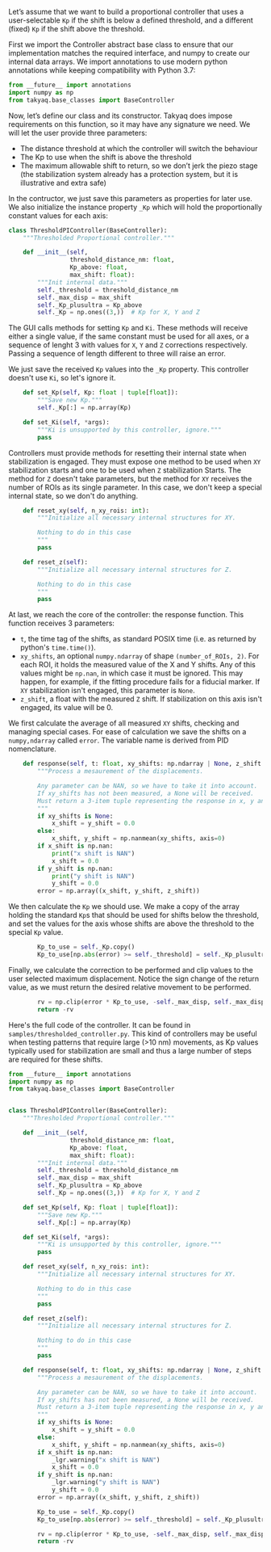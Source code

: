 Let’s assume that we want to build a proportional controller that uses a user-selectable `Kp` if the shift is below a defined threshold, and a different (fixed) `Kp` if the shift above the threshold.

First we import the Controller abstract base class to ensure that our implementation matches the required interface, and numpy to create our internal data arrays. We import annotations to use modern python annotations while keeping compatibility with Python 3.7:
```python  
from __future__ import annotations
import numpy as np
from takyaq.base_classes import BaseController
```  
Now, let’s define our class and its constructor. Takyaq does impose requirements on this function, so it may have any signature we need. We will let the user provide three parameters:

- The distance threshold at which the controller will switch the behaviour  
- The Kp to use when the shift is above the threshold  
- The maximum allowable shift to return, so we don’t jerk the piezo stage (the stabilization system already has a protection system, but it is illustrative and extra safe)

In the contructor, we just save this parameters as properties for later use. We also initialize the instance property `_Kp` which will hold the proportionally constant values for each axis:
```python  
class ThresholdPIController(BaseController):
    """Thresholded Proportional controller."""

    def __init__(self,
                 threshold_distance_nm: float,
                 Kp_above: float,
                 max_shift: float):
        """Init internal data."""
        self._threshold = threshold_distance_nm
        self._max_disp = max_shift
        self._Kp_plusultra = Kp_above
        self._Kp = np.ones((3,))  # Kp for X, Y and Z
```


The GUI calls methods for setting `Kp` and `Ki`. These methods will receive either a single value, if the same constant must be used for all axes, or a sequence of lenght 3 with values for `X`, `Y` and `Z` corrections respectively. Passing a sequence of length different to three will raise an error.

We just save the received `Kp` values into the `_Kp` property. This controller doesn't use `Ki`, so let's ignore it.
```python
    def set_Kp(self, Kp: float | tuple[float]):
        """Save new Kp."""
        self._Kp[:] = np.array(Kp)

    def set_Ki(self, *args):
        """Ki is unsupported by this controller, ignore."""
        pass
```

Controllers must provide methods for resetting their internal state when stabilization is engaged. They must expose one method to be used when `XY` stabilization starts and one to be used when `Z` stabilization Starts. The method for `Z` doesn't take parameters, but the method for `XY` receives the number of ROIs as its single parameter.
In this case, we don't keep a special internal state, so we don't do anything.
```python
    def reset_xy(self, n_xy_rois: int):
        """Initialize all necessary internal structures for XY.

        Nothing to do in this case
        """
        pass

    def reset_z(self):
        """Initialize all necessary internal structures for Z.

        Nothing to do in this case
        """
        pass
```

At last, we reach the core of the controller: the response function. This function receives 3 parameters:
 - `t`, the time tag of the shifts, as standard POSIX time (i.e. as returned by python's `time.time()`).
 - `xy_shifts`, an optional `numpy.ndarray` of shape `(number_of_ROIs, 2)`. For each ROI, it holds the measured value of the X and Y shifts. Any of this values might be `np.nan`, in which case it must be ignored. This may happen, for example, if the fitting procedure fails for a fiducial marker. If `XY` stabilization isn't engaged, this parameter is `None`.
 - `z_shift`, a float with the measured `Z` shift. If stabilization on this axis isn't engaged, its value will be 0.

We first calculate the average of all measured `XY` shifts, checking and managing special cases.
For ease of calculation we save the shifts on a `numpy,ndarray` called `error`. The variable name is derived from PID nomenclature.
```python
    def response(self, t: float, xy_shifts: np.ndarray | None, z_shift: float):
        """Process a mesaurement of the displacements.

        Any parameter can be NAN, so we have to take it into account.
        If xy_shifts has not been measured, a None will be received.
        Must return a 3-item tuple representing the response in x, y and z
        """
        if xy_shifts is None:
            x_shift = y_shift = 0.0
        else:
            x_shift, y_shift = np.nanmean(xy_shifts, axis=0)
        if x_shift is np.nan:
            print("x shift is NAN")
            x_shift = 0.0
        if y_shift is np.nan:
            print("y shift is NAN")
            y_shift = 0.0
        error = np.array((x_shift, y_shift, z_shift))
```

We then calculate the `Kp` we should use. We make a copy of the array holding the standard `Kp`s that should be used for shifts below the threshold, and set the values for the axis whose shifts are above the threshold to the special `Kp` value.
```python
        Kp_to_use = self._Kp.copy()
        Kp_to_use[np.abs(error) >= self._threshold] = self._Kp_plusultra
```

Finally, we calculate the correction to be performed and clip values to the user selected maximum displacement. Notice the sign change of the return value, as we must return the desired relative movement to be performed.
```python
        rv = np.clip(error * Kp_to_use, -self._max_disp, self._max_disp)
        return -rv
```


Here's the full code of the controller. It can be found in `samples/thresholded_controller.py`. This kind of controllers may be useful when testing patterns that require large (>10 nm) movements, as Kp values typically used for stabilization are small and thus a large number of steps are required for these shifts.

```python  
from __future__ import annotations
import numpy as np
from takyaq.base_classes import BaseController


class ThresholdPIController(BaseController):
    """Thresholded Proportional controller."""

    def __init__(self,
                 threshold_distance_nm: float,
                 Kp_above: float,
                 max_shift: float):
        """Init internal data."""
        self._threshold = threshold_distance_nm
        self._max_disp = max_shift
        self._Kp_plusultra = Kp_above
        self._Kp = np.ones((3,))  # Kp for X, Y and Z

    def set_Kp(self, Kp: float | tuple[float]):
        """Save new Kp."""
        self._Kp[:] = np.array(Kp)

    def set_Ki(self, *args):
        """Ki is unsupported by this controller, ignore."""
        pass

    def reset_xy(self, n_xy_rois: int):
        """Initialize all necessary internal structures for XY.

        Nothing to do in this case
        """
        pass

    def reset_z(self):
        """Initialize all necessary internal structures for Z.

        Nothing to do in this case
        """
        pass

    def response(self, t: float, xy_shifts: np.ndarray | None, z_shift: float):
        """Process a mesaurement of the displacements.

        Any parameter can be NAN, so we have to take it into account.
        If xy_shifts has not been measured, a None will be received.
        Must return a 3-item tuple representing the response in x, y and z
        """
        if xy_shifts is None:
            x_shift = y_shift = 0.0
        else:
            x_shift, y_shift = np.nanmean(xy_shifts, axis=0)
        if x_shift is np.nan:
            _lgr.warning("x shift is NAN")
            x_shift = 0.0
        if y_shift is np.nan:
            _lgr.warning("y shift is NAN")
            y_shift = 0.0
        error = np.array((x_shift, y_shift, z_shift))

        Kp_to_use = self._Kp.copy()
        Kp_to_use[np.abs(error) >= self._threshold] = self._Kp_plusultra

        rv = np.clip(error * Kp_to_use, -self._max_disp, self._max_disp)
        return -rv
```
